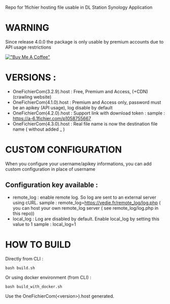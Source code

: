 Repo for 1fichier hosting file usable in DL Station Synology Application

# WARNING 

Since release 4.0.0 the package is only usable by premium accounts due to API usage restrictions

[!["Buy Me A Coffee"](https://www.buymeacoffee.com/assets/img/custom_images/orange_img.png)](https://www.buymeacoffee.com/mathieuvedie)


# VERSIONS : 
- OneFichierCom(3.2.9).host : Free, Premium and Access, (+CDN) (crawling website)
- OneFichierCom(4.1.0).host : Premium and Access only, password must be an apikey (API usage), log disable by default
- OneFichierCom(4.2.0).host : Support link with download token : sample : https://a-6.1fichier.com/p1058755667
- OneFichierCom(4.3.0).host : Real file name is now the destination file name ( without added _ )

# CUSTOM CONFIGURATION 

When you configure your username/apikey informations, you can add custom configuration in place of username

## Configuration key available :
- remote_log : enable remote log. So log are sent to an external server using cURL. 
sample : remote_log=https://vedie.fr/remote_log/log.php ( you can host your own remote_log server ( see remote_log/log.php in this repo)) 
- local_log : Log are disabled by default. Enable local_log by setting this value to 1
sample : local_log=1


# HOW TO BUILD 

Directly from CLI : 
```shell
bash build.sh
```

Or using docker environment (from CLI) : 
```shell
bash build_with_docker.sh
```

Use the OneFichierCom(\<version\>).host generated.

